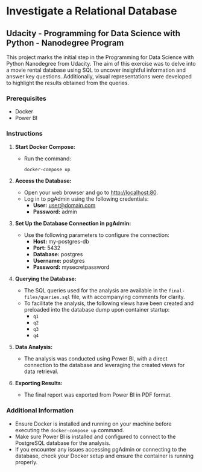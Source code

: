 # Investigate a Relational Database

## Udacity - Programming for Data Science with Python - Nanodegree Program

This project marks the initial step in the Programming for Data Science with Python Nanodegree from Udacity. The aim of this exercise was to delve into a movie rental database using SQL to uncover insightful information and answer key questions. Additionally, visual representations were developed to highlight the results obtained from the queries.

### Prerequisites
- Docker
- Power BI

### Instructions

1. **Start Docker Compose:**
   - Run the command:
     ```bash
     docker-compose up
     ```

2. **Access the Database:**
   - Open your web browser and go to [http://localhost:80](http://localhost:80).
   - Log in to pgAdmin using the following credentials:
     - **User:** user@domain.com
     - **Password:** admin

3. **Set Up the Database Connection in pgAdmin:**
   - Use the following parameters to configure the connection:
     - **Host:** my-postgres-db
     - **Port:** 5432
     - **Database:** postgres
     - **Username:** postgres
     - **Password:** mysecretpassword

4. **Querying the Database:**
   - The SQL queries used for the analysis are available in the `final-files/queries.sql` file, with accompanying comments for clarity.
   - To facilitate the analysis, the following views have been created and preloaded into the database dump upon container startup:
     - `q1`
     - `q2`
     - `q3`
     - `q4`

5. **Data Analysis:**
   - The analysis was conducted using Power BI, with a direct connection to the database and leveraging the created views for data retrieval.

6. **Exporting Results:**
   - The final report was exported from Power BI in PDF format.

### Additional Information

- Ensure Docker is installed and running on your machine before executing the `docker-compose up` command.
- Make sure Power BI is installed and configured to connect to the PostgreSQL database for the analysis.
- If you encounter any issues accessing pgAdmin or connecting to the database, check your Docker setup and ensure the container is running properly.